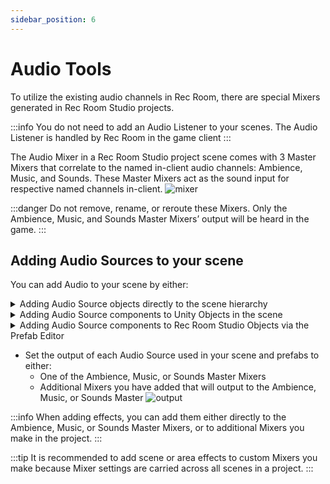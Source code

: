 ```yaml
---
sidebar_position: 6
---
```


# Audio Tools

To utilize the existing audio channels in Rec Room, there are special Mixers generated in Rec Room Studio projects.

:::info
You do not need to add an Audio Listener to your scenes. The Audio Listener is handled by Rec Room in the game client
:::

The Audio Mixer in a Rec Room Studio project scene comes with 3 Master Mixers that correlate to the named in-client audio channels: Ambience, Music, and Sounds. These Master Mixers act as the sound input for respective named channels in-client.
![mixer](/img/mixer.png)

:::danger
Do not remove, rename, or reroute these Mixers. Only the Ambience, Music, and Sounds Master Mixers’ output will be heard in the game.
:::

## Adding Audio Sources to your scene

You can add Audio to your scene by either:

<details>

<summary>Adding Audio Source objects directly to the scene hierarchy</summary>

Select the GameObject menu or right-click in the hierarchy, then select Audio>Audio Source

</details>

<details>

<summary>Adding Audio Source components to Unity Objects in the scene</summary>

Select Add Component>Audio Source
<img src="/img/addaudio2.png" alt="drawing" width="200"/>

</details>

<details>

<summary>Adding Audio Source components to Rec Room Studio Objects via the Prefab Editor</summary>

Select Add Component>Audio Source
<img src="/img/addaudio2.png" alt="drawing" width="200"/>

</details>

- Set the output of each Audio Source used in your scene and prefabs to either:
  - One of the Ambience, Music, or Sounds Master Mixers
  - Additional Mixers you have added that will output to the Ambience, Music, or Sounds Master
  ![output](/img/output.png)

:::info
When adding effects, you can add them either directly to the Ambience, Music, or
Sounds Master Mixers, or to additional Mixers you make in the project.
:::

:::tip
It is recommended to add scene or area effects to custom Mixers you make
because Mixer settings are carried across all scenes in a project.
:::